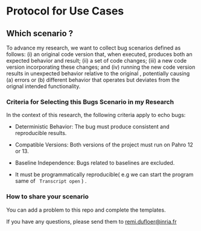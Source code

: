 # Protocol for Use Cases 

## Which scenario ?

To advance my research, we want to collect bug scenarios defined as follows:
(i) an original code version that, when executed, produces both an expected behavior and result;
(ii) a set of code changes;
(iii) a new code version incorporating these changes;
and (iv) running the new code version results in unexpected behavior relative to the original , potentially causing (a) errors or (b) different behavior that operates but deviates from the orignal intended functionality.

### Criteria for Selecting this Bugs Scenario in my Research

In the context of this research, the following criteria apply to echo bugs:

 - Deterministic Behavior: The bug must produce consistent and reproducible results.

 - Compatible Versions: Both versions of the project must run on Pahro 12 or 13.

 - Baseline Independence: Bugs related to baselines are excluded.

- It must be programmatically reproducible( e.g we can start the program same of ``` Transcript open``` ) .


### How to share your scenario

You can add a problem to this repo and complete the templates.

If you have any questions, please send them to remi.dufloer@inria.fr
